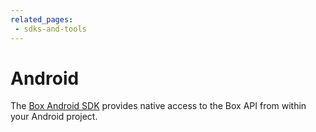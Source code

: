 ```yaml
---
related_pages:
 - sdks-and-tools
---
```


# Android

The [Box Android SDK][android-sdk] provides native access to the Box API from
within your Android project.

[android-sdk]: https://github.com/box/box-android-sdk 